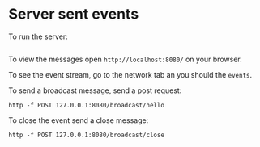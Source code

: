 # Server sent events

To run the server:

```cargo run

```

To view the messages open `http://localhost:8080/` on your browser.

To see the event stream, go to the network tab an you should the `events`.

To send a broadcast message, send a post request:

```
http -f POST 127.0.0.1:8080/broadcast/hello
```

To close the event send a close message:

```
http -f POST 127.0.0.1:8080/broadcast/close
```

